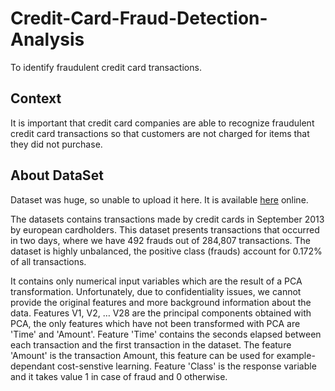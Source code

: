 # Credit-Card-Fraud-Detection-Analysis
To identify fraudulent credit card transactions.

## Context
It is important that credit card companies are able to recognize fraudulent credit card transactions so that customers are not charged for items that they did not purchase.

## About DataSet
Dataset was huge, so unable to upload it here. It is available [here](https://www.kaggle.com/mlg-ulb/creditcardfraud?select=creditcard.csv) online.

The datasets contains transactions made by credit cards in September 2013 by european cardholders.
This dataset presents transactions that occurred in two days, where we have 492 frauds out of 284,807 transactions. The dataset is highly unbalanced, the positive class (frauds) account for 0.172% of all transactions.

It contains only numerical input variables which are the result of a PCA transformation. Unfortunately, due to confidentiality issues, we cannot provide the original features and more background information about the data. Features V1, V2, … V28 are the principal components obtained with PCA, the only features which have not been transformed with PCA are 'Time' and 'Amount'. Feature 'Time' contains the seconds elapsed between each transaction and the first transaction in the dataset. The feature 'Amount' is the transaction Amount, this feature can be used for example-dependant cost-senstive learning. Feature 'Class' is the response variable and it takes value 1 in case of fraud and 0 otherwise.


